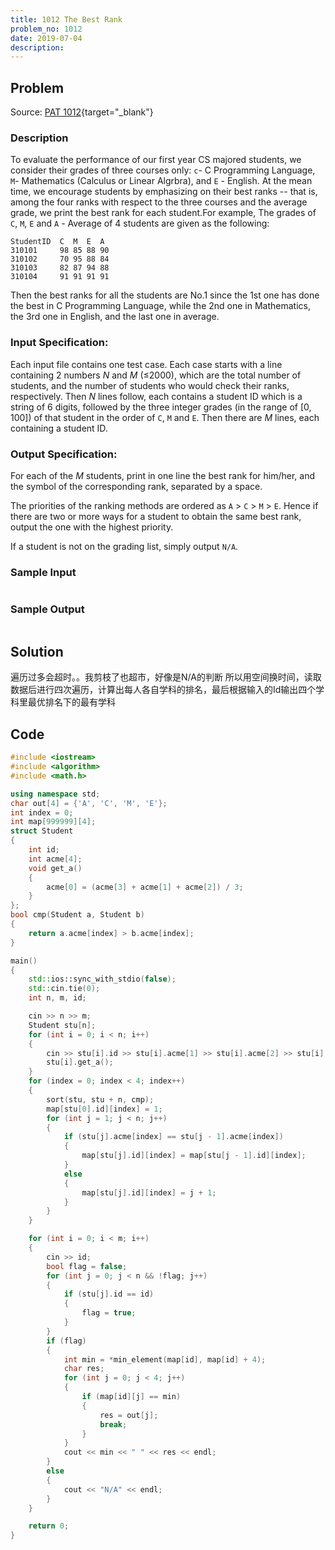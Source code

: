 ```yaml
---
title: 1012 The Best Rank
problem_no: 1012
date: 2019-07-04
description:
---
```


<!--more-->

## Problem

Source: [PAT 1012](https://pintia.cn/problem-sets/994805342720868352/exam/problems/994805502658068480){target="_blank"}

### Description

To evaluate the performance of our first year CS majored students, we consider their grades of three courses only: `c`-
C Programming Language, `M`- Mathematics (Calculus or Linear Algrbra), and `E` - English. At the mean time, we encourage
students by emphasizing on their best ranks -- that is, among the four ranks with respect to the three courses and the
average grade, we print the best rank for each student.For example, The grades of `C`, `M`, `E` and `A` - Average of 4
students are given as the following:

```text
StudentID  C  M  E  A
310101     98 85 88 90
310102     70 95 88 84
310103     82 87 94 88
310104     91 91 91 91
```

Then the best ranks for all the students are No.1 since the 1st one has done the best in C Programming Language, while
the 2nd one in Mathematics, the 3rd one in English, and the last one in average.

### Input Specification:

Each input file contains one test case. Each case starts with a line containing 2 numbers _*N*_ and _*M*_ (≤2000), which
are the total number of students, and the number of students who would check their ranks, respectively. Then _*N*_ lines
follow, each contains a student ID which is a string of 6 digits, followed by the three integer grades (in the range
of [0, 100]) of that student in the order of `C`, `M` and `E`. Then there are _*M*_ lines, each containing a student ID.

### Output Specification:

For each of the _*M*_ students, print in one line the best rank for him/her, and the symbol of the corresponding rank,
separated by a space.

The priorities of the ranking methods are ordered as `A` > `C` > `M` > `E`. Hence if there are two or more ways for a
student to obtain the same best rank, output the one with the highest priority.

If a student is not on the grading list, simply output `N/A`.

### Sample Input

```text

```

### Sample Output

```text

```

## Solution

遍历过多会超时。。我剪枝了也超市，好像是N/A的判断 所以用空间换时间，读取数据后进行四次遍历，计算出每人各自学科的排名，最后根据输入的Id输出四个学科里最优排名下的最有学科

## Code




```cpp
#include <iostream>
#include <algorithm>
#include <math.h>

using namespace std;
char out[4] = {'A', 'C', 'M', 'E'};
int index = 0;
int map[999999][4];
struct Student
{
    int id;
    int acme[4];
    void get_a()
    {
        acme[0] = (acme[3] + acme[1] + acme[2]) / 3;
    }
};
bool cmp(Student a, Student b)
{
    return a.acme[index] > b.acme[index];
}

main()
{
    std::ios::sync_with_stdio(false);
    std::cin.tie(0);
    int n, m, id;

    cin >> n >> m;
    Student stu[n];
    for (int i = 0; i < n; i++)
    {
        cin >> stu[i].id >> stu[i].acme[1] >> stu[i].acme[2] >> stu[i].acme[3];
        stu[i].get_a();
    }
    for (index = 0; index < 4; index++)
    {
        sort(stu, stu + n, cmp);
        map[stu[0].id][index] = 1;
        for (int j = 1; j < n; j++)
        {
            if (stu[j].acme[index] == stu[j - 1].acme[index])
            {
                map[stu[j].id][index] = map[stu[j - 1].id][index];
            }
            else
            {
                map[stu[j].id][index] = j + 1;
            }
        }
    }

    for (int i = 0; i < m; i++)
    {
        cin >> id;
        bool flag = false;
        for (int j = 0; j < n && !flag; j++)
        {
            if (stu[j].id == id)
            {
                flag = true;
            }
        }
        if (flag)
        {
            int min = *min_element(map[id], map[id] + 4);
            char res;
            for (int j = 0; j < 4; j++)
            {
                if (map[id][j] == min)
                {
                    res = out[j];
                    break;
                }
            }
            cout << min << " " << res << endl;
        }
        else
        {
            cout << "N/A" << endl;
        }
    }

    return 0;
}
```
